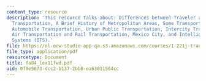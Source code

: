 ```yaml
---
content_type: resource
description: 'This resource talks about: Differences between Traveler and Freight
  Transportation, A Brief History of Metropolitan Areas, Some Transportation History,
  Automobile Transportation, Urban Public Transportation, Intercity Traveler Transportation,
  Air Transportation and Rail Transportation, Mexico City, and Intelligent Transportation
  Systems (ITS).'
file: https://ol-ocw-studio-app-qa.s3.amazonaws.com/courses/1-221j-transportation-systems-fall-2004/0f9e5673dcc2b1372bb0ea63011564cc_fa04_lex11fwd.pdf
file_type: application/pdf
resourcetype: Document
title: fa04_lex11fwd.pdf
uid: 0f9e5673-dcc2-b137-2bb0-ea63011564cc
---
```

